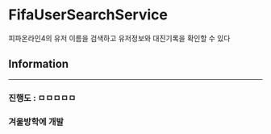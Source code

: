 # FifaUserSearchService

피파온라인4의 유저 이름을 검색하고 유저정보와 대진기록을 확인할 수 있다

## Information
---
### 진행도 : ㅁㅁㅁㅁㅁ

### 겨울방학에 개발 

